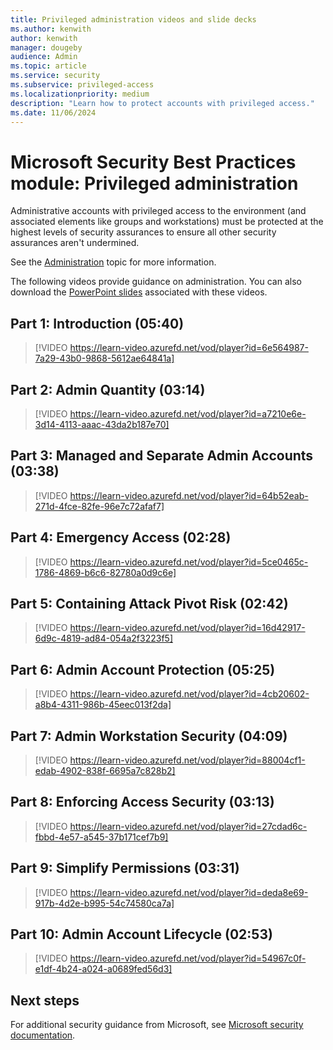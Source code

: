 ```yaml
---
title: Privileged administration videos and slide decks
ms.author: kenwith
author: kenwith
manager: dougeby
audience: Admin
ms.topic: article
ms.service: security
ms.subservice: privileged-access
ms.localizationpriority: medium
description: "Learn how to protect accounts with privileged access."
ms.date: 11/06/2024
---
```


# Microsoft Security Best Practices module: Privileged administration
Administrative accounts with privileged access to the environment (and associated elements like groups and workstations) must be protected at the highest levels of security assurances to ensure all other security assurances aren't undermined.

See the [Administration](critical-impact-accounts.md) topic for more information.

The following videos provide guidance on administration. You can also download the [PowerPoint slides](/microsoft-365/downloads/security-compass-presentation.pptx) associated with these videos.

## Part 1: Introduction (05:40)
> [!VIDEO https://learn-video.azurefd.net/vod/player?id=6e564987-7a29-43b0-9868-5612ae64841a]

## Part 2: Admin Quantity (03:14)
> [!VIDEO https://learn-video.azurefd.net/vod/player?id=a7210e6e-3d14-4113-aaac-43da2b187e70]

## Part 3: Managed and Separate Admin Accounts (03:38)
> [!VIDEO https://learn-video.azurefd.net/vod/player?id=64b52eab-271d-4fce-82fe-96e7c72afaf7]

## Part 4: Emergency Access (02:28)
> [!VIDEO https://learn-video.azurefd.net/vod/player?id=5ce0465c-1786-4869-b6c6-82780a0d9c6e]

## Part 5: Containing Attack Pivot Risk (02:42)
> [!VIDEO https://learn-video.azurefd.net/vod/player?id=16d42917-6d9c-4819-ad84-054a2f3223f5]

## Part 6: Admin Account Protection (05:25)
> [!VIDEO https://learn-video.azurefd.net/vod/player?id=4cb20602-a8b4-4311-986b-45eec013f2da]

## Part 7: Admin Workstation Security (04:09)
> [!VIDEO https://learn-video.azurefd.net/vod/player?id=88004cf1-edab-4902-838f-6695a7c828b2]

## Part 8: Enforcing Access Security (03:13)
> [!VIDEO https://learn-video.azurefd.net/vod/player?id=27cdad6c-fbbd-4e57-a545-37b171cef7b9]

## Part 9: Simplify Permissions (03:31)
> [!VIDEO https://learn-video.azurefd.net/vod/player?id=deda8e69-917b-4d2e-b995-54c74580ca7a]

## Part 10: Admin Account Lifecycle (02:53)
> [!VIDEO https://learn-video.azurefd.net/vod/player?id=54967c0f-e1df-4b24-a024-a0689fed56d3]

## Next steps
For additional security guidance from Microsoft, see [Microsoft security documentation](/security/).
